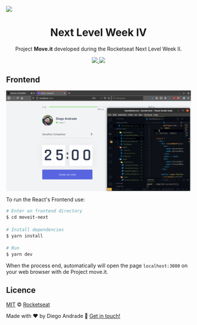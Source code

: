 <img src="https://pbs.twimg.com/profile_banners/867362170392203265/1612207077/1500x500" align="center"></img>
<h1 align="center">Next Level Week IV</h1>
<p align="center">Project <strong>Move.it</strong> developed during the Rocketseat Next Level Week II.
</p>

<p align="center">
  <a aria-label="NodeJs version" href="https://github.com/nodejs/node/blob/master/doc/changelogs/CHANGELOG_V12.md#12.14.1">
    <img src="https://img.shields.io/badge/node.js@lts-12.14.1-informational?logo=Node.JS"></img>
  </a>
  <a aria-label="ReactJs version" href="https://github.com/facebook/react/blob/master/CHANGELOG.md#16120-november-14-2019">
    <img src="https://img.shields.io/badge/react-16.12.0-informational?logo=react"></img>
  </a>
</p>


## Frontend

<img align="center" src="assets/frontend.png"></img>

To run the React's Frontend use:
```bash
# Enter on frontend directory
$ cd moveit-next

# Install dependencies
$ yarn install

# Run
$ yarn dev
```
When the process end, automatically will open the page `localhost:3000` on your web browser with de Project move.it.

## Licence

[MIT](./LICENSE) &copy; [Rocketseat](https://rocketseat.com.br/)

Made with ♥ by Diego Andrade :wave: [Get in touch!](https://www.linkedin.com/in/diego-rodrigo-de-andrade-98a0271a0/)
